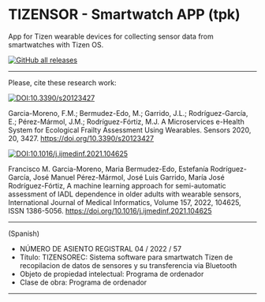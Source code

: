 # TIZENSOR - Smartwatch APP (tpk)
App for Tizen wearable devices for collecting sensor data from smartwatches with Tizen OS.

[![GitHub all releases](https://img.shields.io/github/downloads/frangam/tizensor/SmartwatchAPP.tpk)](https://github.com/frangam/tizensor/releases) 


---

Please, cite these research work:

[![DOI:10.3390/s20123427](http://img.shields.io/badge/DOI-10.3390/s20123427-067c7f.svg)](https://doi.org/10.3390/s20123427)

Garcia-Moreno, F.M.; Bermudez-Edo, M.; Garrido, J.L.; Rodríguez-García, E.; Pérez-Mármol, J.M.; Rodríguez-Fórtiz, M.J. A Microservices e-Health System for Ecological Frailty Assessment Using Wearables. Sensors 2020, 20, 3427. https://doi.org/10.3390/s20123427


[![DOI:10.1016/j.ijmedinf.2021.104625](http://img.shields.io/badge/DOI-10.1016/j.ijmedinf.2021.104625-ff9b47.svg)](https://doi.org/10.1016/j.ijmedinf.2021.104625)

Francisco M. Garcia-Moreno, Maria Bermudez-Edo, Estefanía Rodríguez-García, José Manuel Pérez-Mármol, José Luis Garrido, María José Rodríguez-Fórtiz,
A machine learning approach for semi-automatic assessment of IADL dependence in older adults with wearable sensors,
International Journal of Medical Informatics, Volume 157, 2022, 104625, ISSN 1386-5056. https://doi.org/10.1016/j.ijmedinf.2021.104625


---

(Spanish) 
- NÚMERO DE ASIENTO REGISTRAL 04 / 2022 / 57 <br>
- Título: TIZENSOREC: Sistema software para smartwatch Tizen de recopilacion de datos de sensores y su transferencia via Bluetooth
- Objeto de propiedad intelectual: Programa de ordenador
- Clase de obra: Programa de ordenador

---
